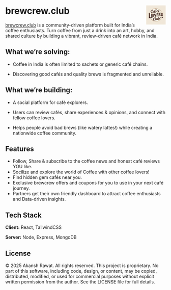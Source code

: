 <h1>
brewcrew.club
<img align="right" height="60" src="logo.png">
</h1>

[brewcrew.club](https://brew-crew-club.vercel.app/) is a community-driven platform built for India’s coffee enthusiasts.
Turn coffee from just a drink into an art, hobby, and shared culture by building a vibrant, review-driven café network in India.

##  What we’re solving:

- Coffee in India is often limited to sachets or generic café chains.

- Discovering good cafés and quality brews is fragmented and unreliable.

##  What we’re building:

- A social platform for café explorers.

- Users can review cafés, share experiences & opinions, and connect with fellow coffee lovers.

- Helps people avoid bad brews (like watery lattes!) while creating a nationwide coffee community.


## Features
- Follow, Share & subscribe to the coffee news and honest café reviews YOU like.
- Socilize and explore the world of Coffee with other coffee lovers!
- Find hidden gem cafés near you.
- Exclusive brewcrew offers and coupons for you to use in your next café journey.
- Partners get their own friendly dashboard to attract coffee enthusiasts and Data-driven insights.


## Tech Stack

**Client:** React, TailwindCSS

**Server:** Node, Express, MongoDB


## License

© 2025 Akansh Rawat. All rights reserved. This project is proprietary. No part of this software, including code, design, or content, may be copied, distributed, modified, or used for commercial purposes without explicit written permission from the author. See the LICENSE file for full details.
